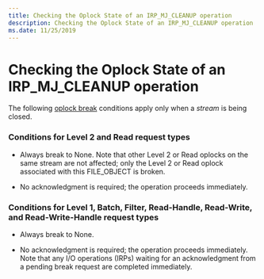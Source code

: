 ```yaml
---
title: Checking the Oplock State of an IRP_MJ_CLEANUP operation
description: Checking the Oplock State of an IRP_MJ_CLEANUP operation
ms.date: 11/25/2019
---
```


# Checking the Oplock State of an IRP_MJ_CLEANUP operation

The following [oplock break](./breaking-oplocks.md) conditions apply only when a *stream* is being closed.

### Conditions for Level 2 and Read request types

- Always break to None. Note that other Level 2 or Read oplocks on the same stream are not affected; only the Level 2 or Read oplock associated with this FILE_OBJECT is broken.

- No acknowledgment is required; the operation proceeds immediately.

### Conditions for Level 1, Batch, Filter, Read-Handle, Read-Write, and Read-Write-Handle request types

- Always break to None.

- No acknowledgment is required; the operation proceeds immediately. Note that any I/O operations (IRPs) waiting for an acknowledgment from a pending break request are completed immediately.
